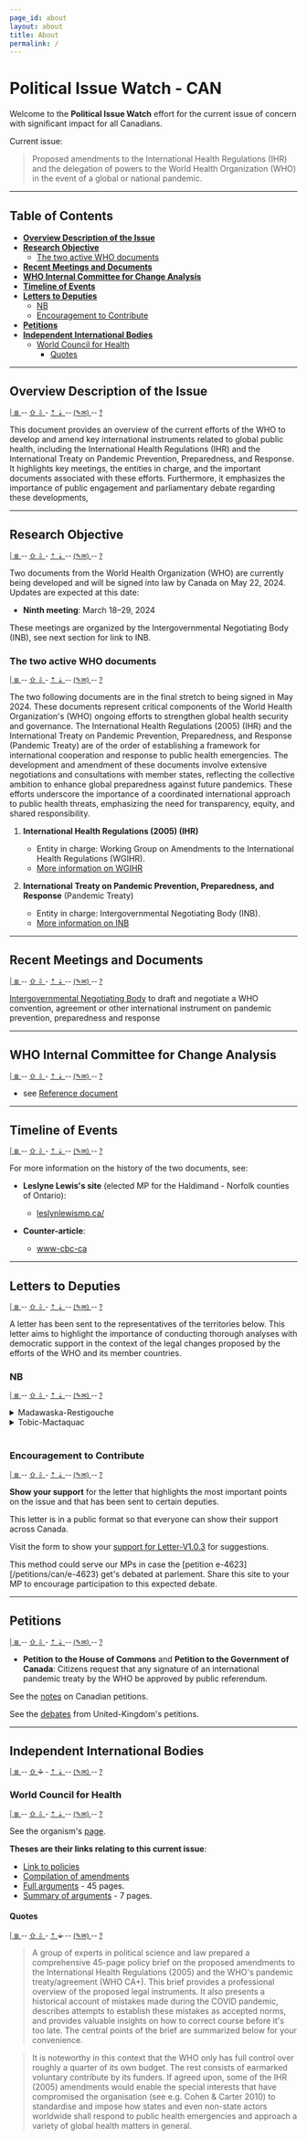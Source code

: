 ```yaml
---
page_id: about
layout: about
title: About
permalink: /
---
```


# Political Issue Watch - CAN
<!-- #region -->
<!-- @#political-issue-watch---can -->
<!-- #endregion -->

Welcome to the **Political Issue Watch** effort for the current issue of concern with significant impact for all Canadians.

Current issue:
> Proposed amendments to the International Health Regulations (IHR) and the delegation of powers to the World Health Organization (WHO) in the event of a global or national pandemic.


<!-- @#political-issue-watch---can -->
---
## Table of Contents
<!-- #region -->

- **[Overview Description of the Issue](#overview-description-of-the-issue)**
- **[Research Objective](#research-objective)**
  - [The two active WHO documents](#the-two-active-who-documents)
- **[Recent Meetings and Documents](#recent-meetings-and-documents)**
- **[WHO Internal Committee for Change Analysis](#who-internal-committee-for-change-analysis)**
- **[Timeline of Events](#timeline-of-events)**
- **[Letters to Deputies](#letters-to-deputies)**
  - [NB](#nb)
  - [Encouragement to Contribute](#encouragement-to-contribute)
- **[Petitions](#petitions)**
- **[Independent International Bodies](#independent-international-bodies)**
  - [World Council for Health](#world-council-for-health)
    - [Quotes](#quotes)
<!-- #endregion -->

---
## Overview Description of the Issue
<!-- #region -->
<!-- @#overview-description-of-the-issue -->
<sup>[ | ](#political-issue-watch---can) [ &#8803; ](#overview-description-of-the-issue)   --   [ ⇧ ](#political-issue-watch---can) [ ⇩ ](#research-objective)   -   [ ⇡ ](#political-issue-watch---can) [ ⇣ ](#research-objective)   --   [ (✎✉) ](None)   --   [ ? ](None)</sup>
<!-- #endregion -->

This document provides an overview of the current efforts of the WHO to develop and amend key international instruments related to global public health, including the International Health Regulations (IHR) and the International Treaty on Pandemic Prevention, Preparedness, and Response. It highlights key meetings, the entities in charge, and the important documents associated with these efforts. Furthermore, it emphasizes the importance of public engagement and parliamentary debate regarding these developments,

<!-- @optional
as well as the critical role of non-governmental organizations like the World Council for Health in providing counter-arguments and evidence-based recommendations. Selected quotes present concerns about the influence of financial contribute on WHO decisions and the importance of maintaining national sovereignty in the face of international pressures to adopt these new legal instruments.
-->


---
## Research Objective
<!-- #region -->
<!-- @#research-objective -->
<sup>[ | ](#political-issue-watch---can) [ &#8803; ](#overview-description-of-the-issue)   --   [ ⇧ ](#overview-description-of-the-issue) [ ⇩ ](#recent-meetings-and-documents)   -   [ ⇡ ](#overview-description-of-the-issue) [ ⇣ ](#the-two-active-who-documents)   --   [ (✎✉) ](None)   --   [ ? ](None)</sup>
<!-- #endregion -->

Two documents from the World Health Organization (WHO) are currently being developed and will be signed into law by Canada on May 22, 2024. Updates are expected at this date:

- **Ninth meeting**: March 18–29, 2024

These meetings are organized by the Intergovernmental Negotiating Body (INB), see next section for link to INB.

### The two active WHO documents
<!-- #region -->
<!-- @#the-two-active-who-documents -->
<sup>[ | ](#political-issue-watch---can) [ &#8803; ](#overview-description-of-the-issue)   --   [ ⇧ ](#overview-description-of-the-issue) [ ⇩ ](#recent-meetings-and-documents)   -   [ ⇡ ](#research-objective) [ ⇣ ](#recent-meetings-and-documents)   --   [ (✎✉) ](None)   --   [ ? ](None)</sup>
<!-- #endregion -->

The two following documents are in the final stretch to being signed in May 2024. These documents represent critical components of the World Health Organization's (WHO) ongoing efforts to strengthen global health security and governance. The International Health Regulations (2005) (IHR) and the International Treaty on Pandemic Prevention, Preparedness, and Response (Pandemic Treaty) are of the order of establishing a framework for international cooperation and response to public health emergencies. The development and amendment of these documents involve extensive negotiations and consultations with member states, reflecting the collective ambition to enhance global preparedness against future pandemics. These efforts underscore the importance of a coordinated international approach to public health threats, emphasizing the need for transparency, equity, and shared responsibility.

1. **International Health Regulations (2005) (IHR)**
   - Entity in charge: Working Group on Amendments to the International Health Regulations (WGIHR).
   - [More information on WGIHR](https://apps.who.int/gb/wgihr/)

2. **International Treaty on Pandemic Prevention, Preparedness, and Response** (Pandemic Treaty)
   - Entity in charge: Intergovernmental Negotiating Body (INB).
   - [More information on INB](https://inb.who.int/)


---
## Recent Meetings and Documents
<!-- #region -->
<!-- @#recent-meetings-and-documents -->
<sup>[ | ](#political-issue-watch---can) [ &#8803; ](#overview-description-of-the-issue)   --   [ ⇧ ](#research-objective) [ ⇩ ](#who-internal-committee-for-change-analysis)   -   [ ⇡ ](#the-two-active-who-documents) [ ⇣ ](#who-internal-committee-for-change-analysis)   --   [ (✎✉) ](None)   --   [ ? ](None)</sup>
<!-- #endregion -->

[Intergovernmental Negotiating Body](https://apps.who.int/gb/inb/) to draft and negotiate a WHO convention, agreement or other international instrument on pandemic prevention, preparedness and response

---
## WHO Internal Committee for Change Analysis
<!-- #region -->
<!-- @#who-internal-committee-for-change-analysis -->
<sup>[ | ](#political-issue-watch---can) [ &#8803; ](#overview-description-of-the-issue)   --   [ ⇧ ](#recent-meetings-and-documents) [ ⇩ ](#timeline-of-events)   -   [ ⇡ ](#recent-meetings-and-documents) [ ⇣ ](#timeline-of-events)   --   [ (✎✉) ](None)   --   [ ? ](None)</sup>
<!-- #endregion -->

- see [Reference document](https://apps.who.int/gb/wgihr/pdf_files/wgihr2/A_WGIHR2_Reference_document-en.pdf)

---
## Timeline of Events
<!-- #region -->
<!-- @#timeline-of-events -->
<sup>[ | ](#political-issue-watch---can) [ &#8803; ](#overview-description-of-the-issue)   --   [ ⇧ ](#who-internal-committee-for-change-analysis) [ ⇩ ](#letters-to-deputies)   -   [ ⇡ ](#who-internal-committee-for-change-analysis) [ ⇣ ](#letters-to-deputies)   --   [ (✎✉) ](None)   --   [ ? ](None)</sup>
<!-- #endregion -->

For more information on the history of the two documents, see:

- **Leslyne Lewis's site** (elected MP for the Haldimand - Norfolk counties of Ontario):
  - [leslynlewismp.ca/](https://leslynlewismp.ca/2024/01/17/the-who-pandemic-treaty/)

- **Counter-article**:
  - [www-cbc-ca](https://www.cbc.ca/news/politics/leslyn-lewis-who-world-health-organization-pandemic-1.6460159)



---
## Letters to Deputies
<!-- #region -->
<!-- @#letters-to-deputies -->
<sup>[ | ](#political-issue-watch---can) [ &#8803; ](#overview-description-of-the-issue)   --   [ ⇧ ](#timeline-of-events) [ ⇩ ](#petitions)   -   [ ⇡ ](#timeline-of-events) [ ⇣ ](#nb)   --   [ (✎✉) ](None)   --   [ ? ](None)</sup>
<!-- #endregion -->

A letter has been sent to the representatives of the territories below. This letter aims to highlight the importance of conducting thorough analyses with democratic support in the context of the legal changes proposed by the efforts of the WHO and its member countries.

### NB
<!-- #region -->
<!-- @#nb -->
<sup>[ | ](#political-issue-watch---can) [ &#8803; ](#overview-description-of-the-issue)   --   [ ⇧ ](#timeline-of-events) [ ⇩ ](#petitions)   -   [ ⇡ ](#letters-to-deputies) [ ⇣ ](#encouragement-to-contribute)   --   [ (✎✉) ](None)   --   [ ? ](None)</sup>
<!-- #endregion -->

<details><summary>Madawaska-Restigouche</summary>

<!-- #region -->
<br>
<p>See the <a href="/letters/v1.0.3/madawaska-restigouche/">template of the letter</a> sent for the Madawaska-Restigouche circonscription.</p>
<ul>
  <li>❌ Reply from the MP.</li>
  <li>[?] Clear position.</li>
    <ul>[?] Favorable to this issue's cause.
    </ul>
</ul>
</details>

<!-- #endregion -->
<details><summary>Tobic-Mactaquac</summary>

<!-- #region -->
<br>
<p>See the <a href="/letters/v1.0.3/tobic-mactaquac/">template of the letter</a> sent for the Tobic-Mactaquac circonscription.</p>
<ul>
  <li>✅ Reply from the MP.</li>
  <li>✅ Clear position.</li>
    <ul>✅ Favorable to this issue's cause.
    </ul>
</ul>
</details>

<!-- #endregion -->



<br>
<!-- @todo
See section [communication/government](/communications/gouvernement) for more details.
-->


### Encouragement to Contribute
<!-- #region -->
<!-- @#encouragement-to-contribute -->
<sup>[ | ](#political-issue-watch---can) [ &#8803; ](#overview-description-of-the-issue)   --   [ ⇧ ](#timeline-of-events) [ ⇩ ](#petitions)   -   [ ⇡ ](#nb) [ ⇣ ](#petitions)   --   [ (✎✉) ](None)   --   [ ? ](None)</sup>
<!-- #endregion -->

**Show your support** for the letter that highlights the most important points on the issue and that has been sent to certain deputies.

This letter is in a public format so that everyone can show their support across Canada.

Visit the form to show your [support for Letter-V1.0.3](todo) for suggestions.

This method could serve our MPs in case the [petition e-4623][/petitions/can/e-4623) get's debated at parlement. Share this site to your MP to encourage participation to this expected debate.


---
## Petitions
<!-- #region -->
<!-- @#petitions -->
<sup>[ | ](#political-issue-watch---can) [ &#8803; ](#overview-description-of-the-issue)   --   [ ⇧ ](#letters-to-deputies) [ ⇩ ](#independent-international-bodies)   -   [ ⇡ ](#encouragement-to-contribute) [ ⇣ ](#independent-international-bodies)   --   [ (✎✉) ](None)   --   [ ? ](None)</sup>
<!-- #endregion -->

- **Petition to the House of Commons** and **Petition to the Government of Canada**:
  Citizens request that any signature of an international pandemic treaty by the WHO be approved by public referendum.

See the [notes](/petitions/can/) on Canadian petitions.

See the [debates](/petitions/uk) from United-Kingdom's petitions.

---
## Independent International Bodies
<!-- #region -->
<!-- @#independent-international-bodies -->
<sup>[ | ](#political-issue-watch---can) [ &#8803; ](#overview-description-of-the-issue)   --   [ ⇧ ](#petitions)  ~~⇩~~    -   [ ⇡ ](#petitions) [ ⇣ ](#world-council-for-health)   --   [ (✎✉) ](None)   --   [ ? ](None)</sup>
<!-- #endregion -->

### World Council for Health
<!-- #region -->
<!-- @#world-council-for-health -->
<sup>[ | ](#political-issue-watch---can) [ &#8803; ](#overview-description-of-the-issue)   --   [ ⇧ ](#petitions) [ ⇩ ]()   -   [ ⇡ ](#independent-international-bodies) [ ⇣ ](#quotes)   --   [ (✎✉) ](None)   --   [ ? ](None)</sup>
<!-- #endregion -->

See the organism's [page](/resources/world-council-for-health).

**Theses are their links relating to this current issue**:
- [Link to policies](https://worldcouncilforhealth.org/policy/)
- [Compilation of amendments](https://worldcouncilforhealth.org/wp-content/uploads/2023/05/WGIHR_Redlined-words-of-Proposed-Amendement-Compilation-en.pdf)
- [Full arguments](https://worldcouncilforhealth.org/wp-content/uploads/2023/06/Rejecting-Monopoly-Power-over-Global-Public-Health.-WCH-Policy-Brief-on-the-Proposed-IHR-Amendments-and-Pandemic-Treaty.pdf) - 45 pages.
- [Summary of arguments](https://worldcouncilforhealth.org/wp-content/uploads/2023/05/Policy-Brief-Summary-1.pdf) - 7 pages.


#### Quotes
<!-- #region -->
<!-- @#quotes -->
<sup>[ | ](#political-issue-watch---can) [ &#8803; ](#overview-description-of-the-issue)   --   [ ⇧ ](#petitions) [ ⇩ ]()   -   [ ⇡ ](#world-council-for-health)  ~~⇣~~    --   [ (✎✉) ](None)   --   [ ? ](None)</sup>
<!-- #endregion -->

> A group of experts in political science and law prepared a comprehensive 45-page policy brief on the proposed amendments to the International Health Regulations (2005) and the WHO's pandemic treaty/agreement (WHO CA+). This brief provides a professional overview of the proposed legal instruments. It also presents a historical account of mistakes made during the COVID pandemic, describes attempts to establish these mistakes as accepted norms, and provides valuable insights on how to correct course before it's too late. The central points of the brief are summarized below for your convenience.

> It is noteworthy in this context that the WHO only has full control over roughly a quarter of its own budget. The rest consists of earmarked voluntary contribute by its funders. If agreed upon, some of the IHR (2005) amendments would enable the special interests that have compromised the organisation (see e.g. Cohen & Carter 2010) to standardise and impose how states and even non-state actors worldwide shall respond to public health emergencies and approach a variety of global health matters in general.
